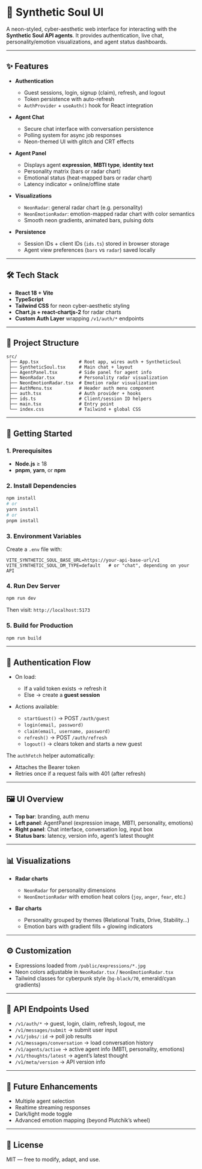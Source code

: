# 🌌 Synthetic Soul UI

A neon-styled, cyber-aesthetic web interface for interacting with the **Synthetic Soul API agents**.
It provides authentication, live chat, personality/emotion visualizations, and agent status dashboards.

---

## ✨ Features

* **Authentication**

  * Guest sessions, login, signup (claim), refresh, and logout
  * Token persistence with auto-refresh
  * `AuthProvider` + `useAuth()` hook for React integration

* **Agent Chat**

  * Secure chat interface with conversation persistence
  * Polling system for async job responses
  * Neon-themed UI with glitch and CRT effects

* **Agent Panel**

  * Displays agent **expression**, **MBTI type**, **identity text**
  * Personality matrix (bars or radar chart)
  * Emotional status (heat-mapped bars or radar chart)
  * Latency indicator + online/offline state

* **Visualizations**

  * `NeonRadar`: general radar chart (e.g. personality)
  * `NeonEmotionRadar`: emotion-mapped radar chart with color semantics
  * Smooth neon gradients, animated bars, pulsing dots

* **Persistence**

  * Session IDs + client IDs (`ids.ts`) stored in browser storage
  * Agent view preferences (`bars` vs `radar`) saved locally

---

## 🛠️ Tech Stack

* **React 18 + Vite**
* **TypeScript**
* **Tailwind CSS** for neon cyber-aesthetic styling
* **Chart.js + react-chartjs-2** for radar charts
* **Custom Auth Layer** wrapping `/v1/auth/*` endpoints

---

## 📂 Project Structure

```
src/
 ├── App.tsx               # Root app, wires auth + SyntheticSoul
 ├── SyntheticSoul.tsx     # Main chat + layout
 ├── AgentPanel.tsx        # Side panel for agent info
 ├── NeonRadar.tsx         # Personality radar visualization
 ├── NeonEmotionRadar.tsx  # Emotion radar visualization
 ├── AuthMenu.tsx          # Header auth menu component
 ├── auth.tsx              # Auth provider + hooks
 ├── ids.ts                # Client/session ID helpers
 ├── main.tsx              # Entry point
 └── index.css             # Tailwind + global CSS
```

---

## 🚀 Getting Started

### 1. Prerequisites

* **Node.js** ≥ 18
* **pnpm**, **yarn**, or **npm**

### 2. Install Dependencies

```bash
npm install
# or
yarn install
# or
pnpm install
```

### 3. Environment Variables

Create a `.env` file with:

```env
VITE_SYNTHETIC_SOUL_BASE_URL=https://your-api-base-url/v1
VITE_SYNTHETIC_SOUL_DM_TYPE=default   # or "chat", depending on your API
```

### 4. Run Dev Server

```bash
npm run dev
```

Then visit: `http://localhost:5173`

### 5. Build for Production

```bash
npm run build
```

---

## 🔐 Authentication Flow

* On load:

  * If a valid token exists → refresh it
  * Else → create a **guest session**
* Actions available:

  * `startGuest()` → POST `/auth/guest`
  * `login(email, password)`
  * `claim(email, username, password)`
  * `refresh()` → POST `/auth/refresh`
  * `logout()` → clears token and starts a new guest

The `authFetch` helper automatically:

* Attaches the Bearer token
* Retries once if a request fails with 401 (after refresh)

---

## 🖼️ UI Overview

* **Top bar**: branding, auth menu
* **Left panel**: AgentPanel (expression image, MBTI, personality, emotions)
* **Right panel**: Chat interface, conversation log, input box
* **Status bars**: latency, version info, agent’s latest thought

---

## 📊 Visualizations

* **Radar charts**

  * `NeonRadar` for personality dimensions
  * `NeonEmotionRadar` with emotion heat colors (`joy`, `anger`, `fear`, etc.)
* **Bar charts**

  * Personality grouped by themes (Relational Traits, Drive, Stability…)
  * Emotion bars with gradient fills + glowing indicators

---

## ⚙️ Customization

* Expressions loaded from `/public/expressions/*.jpg`
* Neon colors adjustable in `NeonRadar.tsx` / `NeonEmotionRadar.tsx`
* Tailwind classes for cyberpunk style (`bg-black/70`, emerald/cyan gradients)

---

## 📡 API Endpoints Used

* `/v1/auth/*` → guest, login, claim, refresh, logout, me
* `/v1/messages/submit` → submit user input
* `/v1/jobs/:id` → poll job results
* `/v1/messages/conversation` → load conversation history
* `/v1/agents/active` → active agent info (MBTI, personality, emotions)
* `/v1/thoughts/latest` → agent’s latest thought
* `/v1/meta/version` → API version info

---

## 🧩 Future Enhancements

* Multiple agent selection
* Realtime streaming responses
* Dark/light mode toggle
* Advanced emotion mapping (beyond Plutchik’s wheel)

---

## 📜 License

MIT — free to modify, adapt, and use.
